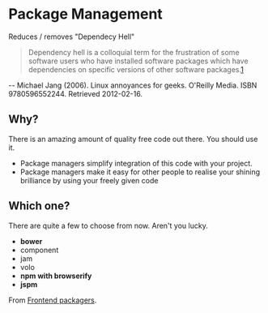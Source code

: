 # Package Management

Reduces / removes "Dependecy Hell"

 > Dependency hell is a colloquial term for the frustration of some software users who have installed software packages which have dependencies on specific versions of other software packages.[1](dependency-hell)

 -- Michael Jang (2006). Linux annoyances for geeks. O'Reilly Media. ISBN 9780596552244. Retrieved 2012-02-16.
 
## Why?

There is an amazing amount of quality free code out there. You should use it.

 - Package managers simplify integration of this code with your project.
 - Package managers make it easy for other people to realise your shining brilliance by using your freely given code

## Which one?

There are quite a few to choose from now. Aren't you lucky.

 - **bower**
 - component
 - jam
 - volo
 - **npm with browserify**
 - **jspm**

From [Frontend packagers](https://github.com/wilmoore/frontend-packagers).

